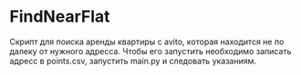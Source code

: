 # FindNearFlat
Скрипт для поиска аренды квартиры с avito, которая находится не по далеку от нужного адресса.
Чтобы его запустить необходимо записать адресс в points.csv, запустить main.py и следовать указаниям.
